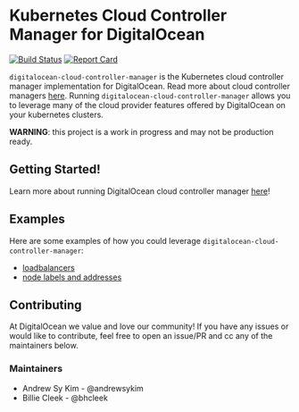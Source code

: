 # Kubernetes Cloud Controller Manager for DigitalOcean
[![Build Status](https://travis-ci.org/digitalocean/digitalocean-cloud-controller-manager.svg?branch=master)](https://travis-ci.org/digitalocean/digitalocean-cloud-controller-manager) [![Report Card](https://goreportcard.com/badge/github.com/digitalocean/digitalocean-cloud-controller-manager)](https://goreportcard.com/report/github.com/digitalocean/digitalocean-cloud-controller-manager)

`digitalocean-cloud-controller-manager` is the Kubernetes cloud controller manager implementation for DigitalOcean. Read more about cloud controller managers [here](https://kubernetes.io/docs/tasks/administer-cluster/running-cloud-controller/). Running `digitalocean-cloud-controller-manager` allows you to leverage many of the cloud provider features offered by DigitalOcean on your kubernetes clusters.

**WARNING**: this project is a work in progress and may not be production ready.

## Getting Started!

Learn more about running DigitalOcean cloud controller manager [here](docs/getting-started.md)!

## Examples

Here are some examples of how you could leverage `digitalocean-cloud-controller-manager`:
* [loadbalancers](examples/loadbalancers/)
* [node labels and addresses](examples/nodes/)

## Contributing
At DigitalOcean we value and love our community! If you have any issues or would like to contribute, feel free to open an issue/PR and cc any of the maintainers below.

### Maintainers
* Andrew Sy Kim - @andrewsykim
* Billie Cleek - @bhcleek
